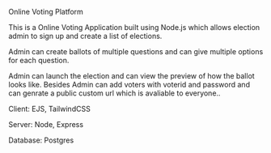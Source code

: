 Online Voting Platform

This is a Online Voting Application built using Node.js which allows election admin to sign up and create a list of elections.

Admin can create ballots of multiple questions and can give multiple options for each question.

Admin can launch the election and can view the preview of how the ballot looks like. Besides Admin can add voters with voterid and password and can genrate a public custom url which is avaliable to everyone..

Client: EJS, TailwindCSS

Server: Node, Express

Database: Postgres
